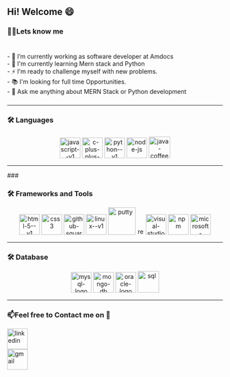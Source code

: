 

<!--
**shobhitkumar0/shobhitkumar0** is a ✨ _special_ ✨ repository because its `README.md` (this file) appears on your GitHub profile.

Here are some ideas to get you started:

- 🔭 I’m currently working on ...
- 🌱 I’m currently learning ...
- 👯 I’m looking to collaborate on ...
- 🤔 I’m looking for help with ...
- 💬 Ask me about ...
- 📫 How to reach me: ...
- 😄 Pronouns: ...
- ⚡ Fun fact: ...
-->




###

<h2 align="left">Hi! Welcome 😄  </h1>

###

<h3 align="left">👩‍💻Lets know me </h3>

###

<p align="left"><br>- 🔭 I’m currently working as software developer at Amdocs
<br>- 🌱 I'm currently learning Mern stack and Python <br>- ⚡ I'm ready to challenge myself with new problems.<br>- 📚 I'm looking for full time Opportunities. <br> - 👯 Ask me anything about MERN Stack or Python development  <br></p>

###
<hr>
<h3 align="left">🛠 Languages</h3>

###

<div align="center">
  
  <img width="48" height="48" src="https://img.icons8.com/color/48/javascript--v1.png" alt="javascript--v1"/>
  <img width="48" height="48" src="https://img.icons8.com/color/48/c-plus-plus-logo.png" alt="c-plus-plus-logo"/>
  <img width="48" height="48" src="https://img.icons8.com/color/48/python--v1.png" alt="python--v1"/>
  <img width="48" height="48" src="https://img.icons8.com/fluency/48/node-js.png" alt="node-js"/>
  <img width="50" height="50" src="https://img.icons8.com/ios/50/java-coffee-cup-logo--v1.png" alt="java-coffee-cup-logo--v1"/>


  

</div>
<hr>
###<h3 align="left">🛠 Frameworks and Tools</h3>
<div align="center">
  <img width="48" height="48" width="12" src="https://img.icons8.com/color/48/html-5--v1.png" alt="html-5--v1"/>
   <img width="48" height="48" src="https://img.icons8.com/fluency/48/css3.png" alt="css3"/>
<img width="48" height="48" src="https://img.icons8.com/carbon-copy/100/github-squared.png" alt="github-squared"/>
  <img width="48" height="48" src="https://img.icons8.com/color/48/linux--v1.png" alt="linux--v1"/>
  <img width="64" height="64" src="https://img.icons8.com/nolan/64/putty.png" alt="putty"/>
  <img width="16" height="16" src="https://img.icons8.com/office/16/react.png" alt="react"/>
 <img width="48" height="48" src="https://img.icons8.com/color/48/visual-studio-code-2019.png" alt="visual-studio-code-2019"/>
  <img width="48" height="48" src="https://img.icons8.com/color/48/npm.png" alt="npm"/>
  <img width="48" height="48" src="https://img.icons8.com/color/48/microsoft-excel-2019--v1.png" alt="microsoft-excel-2019--v1"/>
</div>




<hr>
<h3 align="left">🛠 Database</h3>
<div align="center">
<img width="48" height="48" src="https://img.icons8.com/ios-filled/50/mysql-logo.png" alt="mysql-logo"/>
  <img width="48" height="48" src="https://img.icons8.com/nolan/64/mongo-db.png" alt="mongo-db"/>
  <img width="48" height="48" src="https://img.icons8.com/nolan/64/oracle-logo.png" alt="oracle-logo"/>
    <img width="50" height="50" src="https://img.icons8.com/ios/50/sql.png" alt="sql"/>
</div>



 
</div>

<hr>
<!-- Contact Section -->
<div class="contact-section">
  <h3>📫Feel free to Contact me on 🚀</h3>
  <div class="social-icons">
    <!-- LinkedIn -->
    <a href="https://www.linkedin.com/in/shobhit-kumar-31346a193/" target="_blank">
     <img width="48" height="48" src="https://img.icons8.com/color/48/linkedin.png" alt="linkedin"/>
    </a>
    <!-- Gmail -->
    <br>
    <a href="mailto:souryashobhit206@gmail.com">
      <img width="48" height="48" src="https://img.icons8.com/fluency/48/gmail.png" alt="gmail"/>
    </a>
   
  </div>
</div>



